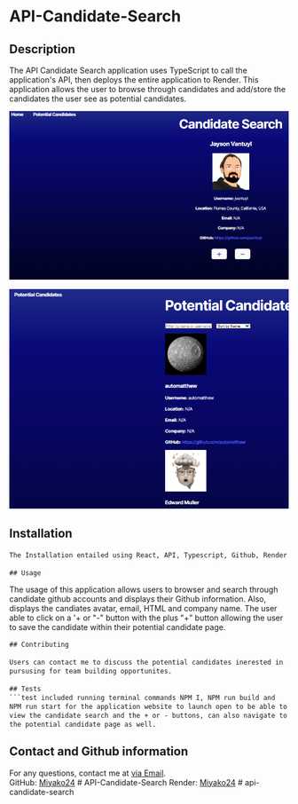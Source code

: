 # API-Candidate-Search

## Description
The API Candidate Search application uses TypeScript to call the application's API, then deploys the entire application to Render. This  application allows the user to browse through candidates and add/store the candidates the user see as potential candidates. 

![Candidate Search](./Candidate-Search.png)


![Saved Candidates](./Potential-Candidates.png)



## Installation
```
The Installation entailed using React, API, Typescript, Github, Render

## Usage
```
The usage of this application allows users to browser and search through candidate github accounts and displays their Github information. Also, displays the candiates avatar, email, HTML and company name. The user able to click on a '+ or "-" button with the plus "+" button allowing the user to save the candidate within their potential candidate page.  

```
## Contributing

Users can contact me to discuss the potential candidates inerested in pursusing for team building opportunites. 

## Tests
```test included running terminal commands NPM I, NPM run build and NPM run start for the application website to launch open to be able to view the candidate search and the + or - buttons, can also navigate to the potential candidate page as well. 
```

## Contact and Github information

For any questions, contact me at [via Email](mailto:dreamgardens24@gmail.com).  
GitHub: [Miyako24](https://github.com/Miyako24/API-Candidate-Search) # API-Candidate-Search
Render: [Miyako24](https://api-candidate-search.onrender.com) # api-candidate-search